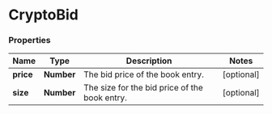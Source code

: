 # CryptoBid

### Properties
Name | Type | Description | Notes
------------ | ------------- | ------------- | -------------
**price** | **Number** | The bid price of the book entry. | [optional] 
**size** | **Number** | The size for the bid price of the book entry. | [optional] 



